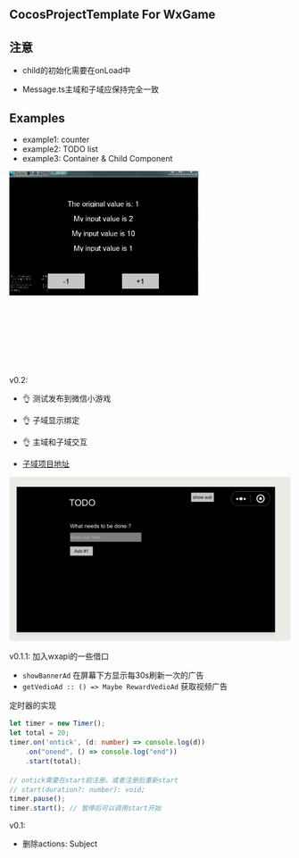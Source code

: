 ## CocosProjectTemplate For WxGame


## **注意**
- child的初始化需要在onLoad中

- Message.ts主域和子域应保持完全一致

## Examples
- example1: counter
- example2: TODO list
- example3: Container & Child Component


![](./md_res/example1.gif)

v0.2: 

- :ok_hand: 测试发布到微信小游戏 
- :ok_hand: 子域显示绑定
- :ok_hand: 主域和子域交互

- [子域项目地址](<https://github.com/ustchcl/CocosProjectTemplateWxSub>)

![主域和子域交互](./md_res/主域和子域交互.gif)

v0.1.1:
加入wxapi的一些借口

- `showBannerAd` 在屏幕下方显示每30s刷新一次的广告
- `getVedioAd :: () => Maybe RewardVedioAd` 获取视频广告 

定时器的实现
```typescript
let timer = new Timer();
let total = 20;
timer.on('ontick', (d: number) => console.log(d))
    .on("onend", () => console.log("end"))
    .start(total);

// ontick需要在start前注册。或者注册后重新start
// start(duration?: number): void;
timer.pause();
timer.start(); // 暂停后可以调用start开始
```

v0.1: 

- 删除actions: Subject<Action>